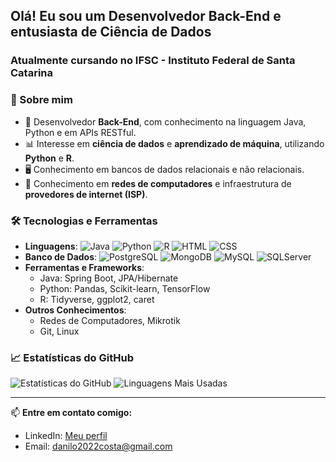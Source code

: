## Olá! Eu sou um Desenvolvedor Back-End e entusiasta de Ciência de Dados 

### Atualmente cursando no IFSC - Instituto Federal de Santa Catarina

### 🚀 Sobre mim
- 🔹 Desenvolvedor **Back-End**, com conhecimento na linguagem Java, Python e em APIs RESTful.
- 📊 Interesse em **ciência de dados** e **aprendizado de máquina**, utilizando **Python** e **R**.
- 🖥️ Conhecimento em bancos de dados relacionais e não relacionais.
- 📡 Conhecimento em **redes de computadores** e infraestrutura de **provedores de internet (ISP)**.

### 🛠️ Tecnologias e Ferramentas

- **Linguagens**: ![Java](https://img.shields.io/badge/Java-%23ED8B00.svg?style=for-the-badge&logo=openjdk&logoColor=white) ![Python](https://img.shields.io/badge/Python-%2314354C.svg?style=for-the-badge&logo=python&logoColor=white) ![R](https://img.shields.io/badge/R-%23276DC3.svg?style=for-the-badge&logo=r&logoColor=white) ![HTML](https://img.shields.io/badge/HTML5-%23E34F26.svg?style=for-the-badge&logo=html5&logoColor=white) ![CSS](https://img.shields.io/badge/CSS3-%231572B6.svg?style=for-the-badge&logo=css3&logoColor=white)
- **Banco de Dados**: ![PostgreSQL](https://img.shields.io/badge/PostgreSQL-%23336791.svg?style=for-the-badge&logo=postgresql&logoColor=white) ![MongoDB](https://img.shields.io/badge/MongoDB-%2347A248.svg?style=for-the-badge&logo=mongodb&logoColor=white) ![MySQL](https://img.shields.io/badge/MySQL-%2300758F.svg?style=for-the-badge&logo=mysql&logoColor=white) ![SQLServer](https://img.shields.io/badge/SQL%20Server-%23CC2927.svg?style=for-the-badge&logo=microsoftsqlserver&logoColor=white)
- **Ferramentas e Frameworks**:
  - Java: Spring Boot, JPA/Hibernate
  - Python: Pandas, Scikit-learn, TensorFlow
  - R: Tidyverse, ggplot2, caret
- **Outros Conhecimentos**:
  - Redes de Computadores, Mikrotik
  - Git, Linux

### 📈 Estatísticas do GitHub

![Estatísticas do GitHub](https://github-readme-stats.vercel.app/api?username=Dxnilohecra&show_icons=true&theme=tokyonight)
![Linguagens Mais Usadas](https://github-readme-stats.vercel.app/api/top-langs/?username=Dxnilohecra&layout=compact&theme=tokyonight)

---

📫 **Entre em contato comigo:**
- LinkedIn: [Meu perfil](www.linkedin.com/in/danloc0sta)
- Email: [danilo2022costa@gmail.com](mailto:danilo2022costa@gmail.com)
